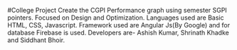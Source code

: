 #College Project
Create the CGPI Performance graph using semester SGPI pointers.
Focused on Design and Optimization.
Languages used are Basic HTML, CSS, Javascript.
Framework used are Angular Js(By Google) and for database Firebase is used.
Developers are-
Ashish Kumar, Shrinath Khadke and Siddhant Bhoir.
